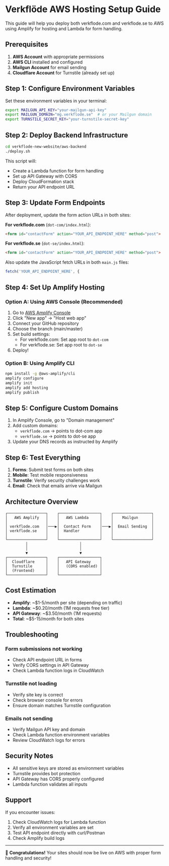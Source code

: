 # Verkflöde AWS Hosting Setup Guide

This guide will help you deploy both verkflode.com and verkflode.se to AWS using Amplify for hosting and Lambda for form handling.

## Prerequisites

1. **AWS Account** with appropriate permissions
2. **AWS CLI** installed and configured
3. **Mailgun Account** for email sending
4. **Cloudflare Account** for Turnstile (already set up)

## Step 1: Configure Environment Variables

Set these environment variables in your terminal:

```bash
export MAILGUN_API_KEY="your-mailgun-api-key"
export MAILGUN_DOMAIN="mg.verkflode.se"  # or your Mailgun domain
export TURNSTILE_SECRET_KEY="your-turnstile-secret-key"
```

## Step 2: Deploy Backend Infrastructure

```bash
cd verkflode-new-website/aws-backend
./deploy.sh
```

This script will:
- Create a Lambda function for form handling
- Set up API Gateway with CORS
- Deploy CloudFormation stack
- Return your API endpoint URL

## Step 3: Update Form Endpoints

After deployment, update the form action URLs in both sites:

**For verkflode.com** (`dot-com/index.html`):
```html
<form id="contactForm" action="YOUR_API_ENDPOINT_HERE" method="post">
```

**For verkflode.se** (`dot-se/index.html`):
```html
<form id="contactForm" action="YOUR_API_ENDPOINT_HERE" method="post">
```

Also update the JavaScript fetch URLs in both `main.js` files:
```javascript
fetch('YOUR_API_ENDPOINT_HERE', {
```

## Step 4: Set Up Amplify Hosting

### Option A: Using AWS Console (Recommended)

1. Go to [AWS Amplify Console](https://console.aws.amazon.com/amplify/)
2. Click "New app" → "Host web app"
3. Connect your GitHub repository
4. Choose the branch (main/master)
5. Set build settings:
   - For verkflode.com: Set app root to `dot-com`
   - For verkflode.se: Set app root to `dot-se`
6. Deploy!

### Option B: Using Amplify CLI

```bash
npm install -g @aws-amplify/cli
amplify configure
amplify init
amplify add hosting
amplify publish
```

## Step 5: Configure Custom Domains

1. In Amplify Console, go to "Domain management"
2. Add custom domains:
   - `verkflode.com` → points to dot-com app
   - `verkflode.se` → points to dot-se app
3. Update your DNS records as instructed by Amplify

## Step 6: Test Everything

1. **Forms**: Submit test forms on both sites
2. **Mobile**: Test mobile responsiveness
3. **Turnstile**: Verify security challenges work
4. **Email**: Check that emails arrive via Mailgun

## Architecture Overview

```
┌─────────────────┐    ┌──────────────────┐    ┌─────────────────┐
│   AWS Amplify   │    │   AWS Lambda     │    │    Mailgun      │
│                 │    │                  │    │                 │
│ verkflode.com   │───▶│  Contact Form    │───▶│  Email Sending  │
│ verkflode.se    │    │  Handler         │    │                 │
│                 │    │                  │    │                 │
└─────────────────┘    └──────────────────┘    └─────────────────┘
         │                       │
         │                       │
         ▼                       ▼
┌─────────────────┐    ┌──────────────────┐
│  Cloudflare     │    │   API Gateway    │
│  Turnstile      │    │   (CORS enabled) │
│  (Frontend)     │    │                  │
└─────────────────┘    └──────────────────┘
```

## Cost Estimation

- **Amplify**: ~$1-5/month per site (depending on traffic)
- **Lambda**: ~$0.20/month (1M requests free tier)
- **API Gateway**: ~$3.50/month (1M requests)
- **Total**: ~$5-15/month for both sites

## Troubleshooting

### Form submissions not working
- Check API endpoint URL in forms
- Verify CORS settings in API Gateway
- Check Lambda function logs in CloudWatch

### Turnstile not loading
- Verify site key is correct
- Check browser console for errors
- Ensure domain matches Turnstile configuration

### Emails not sending
- Verify Mailgun API key and domain
- Check Lambda function environment variables
- Review CloudWatch logs for errors

## Security Notes

- All sensitive keys are stored as environment variables
- Turnstile provides bot protection
- API Gateway has CORS properly configured
- Lambda function validates all inputs

## Support

If you encounter issues:
1. Check CloudWatch logs for Lambda function
2. Verify all environment variables are set
3. Test API endpoint directly with curl/Postman
4. Check Amplify build logs

---

🎉 **Congratulations!** Your sites should now be live on AWS with proper form handling and security!